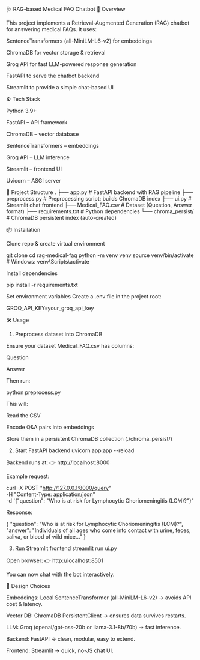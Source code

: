 🩺 RAG-based Medical FAQ Chatbot
📖 Overview

This project implements a Retrieval-Augmented Generation (RAG) chatbot for answering medical FAQs.
It uses:

SentenceTransformers (all-MiniLM-L6-v2) for embeddings

ChromaDB for vector storage & retrieval

Groq API for fast LLM-powered response generation

FastAPI to serve the chatbot backend

Streamlit to provide a simple chat-based UI

⚙️ Tech Stack

Python 3.9+

FastAPI
 – API framework

ChromaDB
 – vector database

SentenceTransformers
 – embeddings

Groq API
 – LLM inference

Streamlit
 – frontend UI

Uvicorn
 – ASGI server

📂 Project Structure
.
├── app.py               # FastAPI backend with RAG pipeline
├── preprocess.py        # Preprocessing script: builds ChromaDB index
├── ui.py                # Streamlit chat frontend
├── Medical_FAQ.csv      # Dataset (Question, Answer format)
├── requirements.txt     # Python dependencies
└── chroma_persist/      # ChromaDB persistent index (auto-created)

📦 Installation

Clone repo & create virtual environment

git clone <your-repo-url>
cd rag-medical-faq
python -m venv venv
source venv/bin/activate   # Windows: venv\Scripts\activate


Install dependencies

pip install -r requirements.txt


Set environment variables
Create a .env file in the project root:

GROQ_API_KEY=your_groq_api_key

🛠️ Usage
1. Preprocess dataset into ChromaDB

Ensure your dataset Medical_FAQ.csv has columns:

Question

Answer

Then run:

python preprocess.py


This will:

Read the CSV

Encode Q&A pairs into embeddings

Store them in a persistent ChromaDB collection (./chroma_persist/)

2. Start FastAPI backend
uvicorn app:app --reload


Backend runs at:
👉 http://localhost:8000

Example request:

curl -X POST "http://127.0.0.1:8000/query" \
     -H "Content-Type: application/json" \
     -d '{"question": "Who is at risk for Lymphocytic Choriomeningitis (LCM)?"}'


Response:

{
  "question": "Who is at risk for Lymphocytic Choriomeningitis (LCM)?",
  "answer": "Individuals of all ages who come into contact with urine, feces, saliva, or blood of wild mice..."
}

3. Run Streamlit frontend
streamlit run ui.py


Open browser: 👉 http://localhost:8501

You can now chat with the bot interactively.

🧩 Design Choices

Embeddings: Local SentenceTransformer (all-MiniLM-L6-v2) → avoids API cost & latency.

Vector DB: ChromaDB PersistentClient → ensures data survives restarts.

LLM: Groq (openai/gpt-oss-20b or llama-3.1-8b/70b) → fast inference.

Backend: FastAPI → clean, modular, easy to extend.

Frontend: Streamlit → quick, no-JS chat UI.